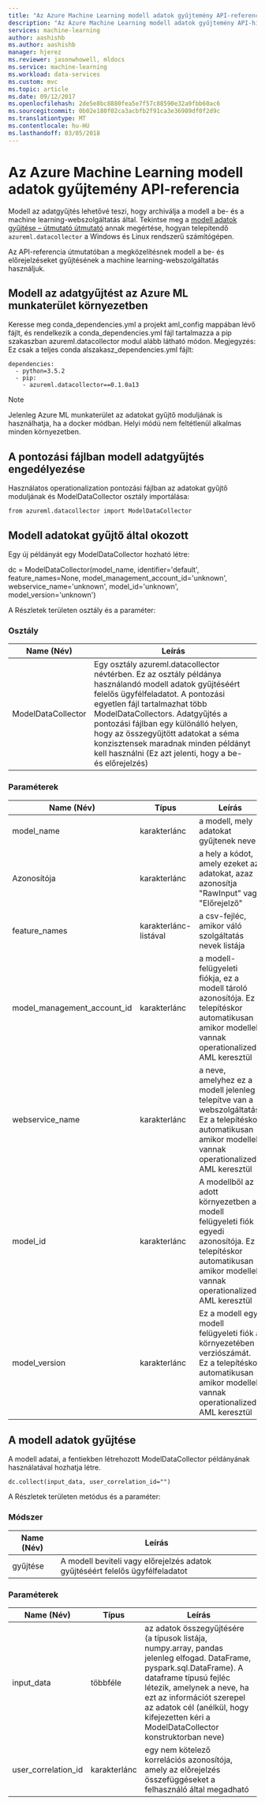 ```yaml
---
title: "Az Azure Machine Learning modell adatok gyűjtemény API-referencia |} Microsoft Docs"
description: "Az Azure Machine Learning modell adatok gyűjtemény API-hivatkozás."
services: machine-learning
author: aashishb
ms.author: aashishb
manager: hjerez
ms.reviewer: jasonwhowell, mldocs
ms.service: machine-learning
ms.workload: data-services
ms.custom: mvc
ms.topic: article
ms.date: 09/12/2017
ms.openlocfilehash: 2de5e8bc8880fea5e7f57c88590e32a9fbb60ac6
ms.sourcegitcommit: 0b02e180f02ca3acbfb2f91ca3e36989df0f2d9c
ms.translationtype: MT
ms.contentlocale: hu-HU
ms.lasthandoff: 03/05/2018
---
```

# <a name="azure-machine-learning-model-data-collection-api-reference"></a>Az Azure Machine Learning modell adatok gyűjtemény API-referencia

Modell az adatgyűjtés lehetővé teszi, hogy archiválja a modell a be- és a machine learning-webszolgáltatás által. Tekintse meg a [modell adatok gyűjtése – útmutató útmutató](how-to-use-model-data-collection.md) annak megértése, hogyan telepítendő `azureml.datacollector` a Windows és Linux rendszerű számítógépen.

Az API-referencia útmutatóban a megközelítésnek modell a be- és előrejelzéseket gyűjtésének a machine learning-webszolgáltatás használjuk.

## <a name="enable-model-data-collection-in-azure-ml-workbench-environment"></a>Modell az adatgyűjtést az Azure ML munkaterület környezetben

 Keresse meg conda\_dependencies.yml a projekt aml_config mappában lévő fájlt, és rendelkezik a conda\_dependencies.yml fájl tartalmazza a pip szakaszban azureml.datacollector modul alább látható módon. Megjegyzés: Ez csak a teljes conda alszakasz\_dependencies.yml fájlt:

    dependencies:
      - python=3.5.2
      - pip:
        - azureml.datacollector==0.1.0a13

>[!NOTE] 
>Jelenleg Azure ML munkaterület az adatokat gyűjtő moduljának is használhatja, ha a docker módban. Helyi módú nem feltétlenül alkalmas minden környezetben.




## <a name="enable-model-data-collection-in-the-scoring-file"></a>A pontozási fájlban modell adatgyűjtés engedélyezése

Használatos operationalization pontozási fájlban az adatokat gyűjtő moduljának és ModelDataCollector osztály importálása:

    from azureml.datacollector import ModelDataCollector


## <a name="model-data-collector-instantiation"></a>Modell adatokat gyűjtő által okozott
Egy új példányát egy ModelDataCollector hozható létre:

dc = ModelDataCollector(model_name, identifier='default', feature_names=None, model_management_account_id='unknown', webservice_name='unknown', model_id='unknown', model_version='unknown')

A Részletek területen osztály és a paraméter:

### <a name="class"></a>Osztály
| Name (Név) | Leírás |
|--------------------|--------------------|
| ModelDataCollector | Egy osztály azureml.datacollector névtérben. Ez az osztály példánya használandó modell adatok gyűjtéséért felelős ügyfélfeladatot. A pontozási egyetlen fájl tartalmazhat több ModelDataCollectors. Adatgyűjtés a pontozási fájlban egy különálló helyen, hogy az összegyűjtött adatokat a séma konzisztensek maradnak minden példányt kell használni (Ez azt jelenti, hogy a be- és előrejelzés)|


### <a name="parameters"></a>Paraméterek

| Name (Név) | Típus | Leírás |
|-------------|------------|-------------------------|
| model_name | karakterlánc | a modell, mely adatokat gyűjtenek neve |
| Azonosítója | karakterlánc | a hely a kódot, amely ezeket az adatokat, azaz azonosítja "RawInput" vagy "Előrejelző" |
| feature_names | karakterlánc-listával | a csv-fejléc, amikor váló szolgáltatás nevek listája |
| model_management_account_id | karakterlánc | a modell-felügyeleti fiókja, ez a modell tároló azonosítója. Ez a telepítéskor automatikusan amikor modellek vannak operationalized AML keresztül |
| webservice_name | karakterlánc | a neve, amelyhez ez a modell jelenleg telepítve van a webszolgáltatás. Ez a telepítéskor automatikusan amikor modellek vannak operationalized AML keresztül |
| model_id | karakterlánc | A modellből az adott környezetben a modell felügyeleti fiók egyedi azonosítója. Ez a telepítéskor automatikusan amikor modellek vannak operationalized AML keresztül |
| model_version | karakterlánc | Ez a modell egy modell felügyeleti fiók a környezetében verziószámát. Ez a telepítéskor automatikusan amikor modellek vannak operationalized AML keresztül |



 

## <a name="collecting-the-model-data"></a>A modell adatok gyűjtése

A modell adatai, a fentiekben létrehozott ModelDataCollector példányának használatával hozhatja létre.

    dc.collect(input_data, user_correlation_id="")

A Részletek területen metódus és a paraméter:

### <a name="method"></a>Módszer
| Name (Név) | Leírás |
|--------------------|--------------------|
| gyűjtése | A modell beviteli vagy előrejelzés adatok gyűjtéséért felelős ügyfélfeladatot|


### <a name="parameters"></a>Paraméterek

| Name (Név) | Típus | Leírás |
|-------------|------------|-------------------------|
| input_data | többféle | az adatok összegyűjtésére (a típusok listája, numpy.array, pandas jelenleg elfogad. DataFrame, pyspark.sql.DataFrame). A dataframe típusú fejléc létezik, amelynek a neve, ha ezt az információt szerepel az adatok cél (anélkül, hogy kifejezetten kéri a ModelDataCollector konstruktorban neve) |
| user_correlation_id | karakterlánc | egy nem kötelező korrelációs azonosítója, amely az előrejelzés összefüggéseket a felhasználó által megadható |

